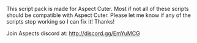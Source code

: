 This script pack is made for Aspect Cuter. Most if not all of these scripts should be compatible with Aspect Cuter. Please let me know if any of the scripts stop working so I can fix it! Thanks!


Join Aspects discord at: http://discord.gg/EmYuMCG
